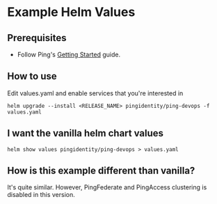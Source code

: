 # Example Helm Values

## Prerequisites

* Follow Ping's [Getting Started](https://helm.pingidentity.com/getting-started/) guide.

## How to use

Edit values.yaml and enable services that you're interested in

```
helm upgrade --install <RELEASE_NAME> pingidentity/ping-devops -f values.yaml
```

## I want the vanilla helm chart values

```
helm show values pingidentity/ping-devops > values.yaml
```

## How is this example different than vanilla?

It's quite similar.  However, PingFederate and PingAccess clustering is disabled in this version.